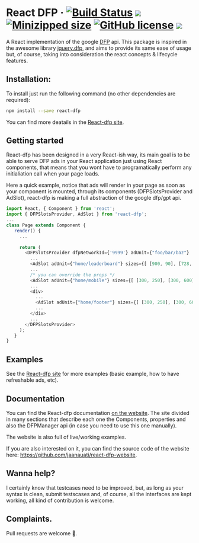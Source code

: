 # React DFP &middot; [![Build Status](https://travis-ci.org/jaanauati/react-dfp.svg?branch=master)](https://travis-ci.org/jaanauati/react-dfp) [![](https://img.shields.io/npm/dm/react-dfp.svg?label=DL)](https://github.com/jaanauati/react-dfp) [![Minizipped size](https://img.shields.io/bundlephobia/minzip/react-dfp.svg)](https://github.com/jaanauati/react-dfp) [![GitHub license](https://img.shields.io/badge/license-MIT-blue.svg)](https://github.com/jaanauati/react-dfp/blob/master/LICENSE) [![](https://img.shields.io/npm/dependency-version/react-dfp/peer/react.svg)](https://github.com/jaanauati/react-dfp/blob/master/LICENSE)




A React implementation of the google [DFP](https://developers.google.com/doubleclick-gpt/reference "GPT Reference") api. This package is inspired in the awesome library [jquery.dfp](https://github.com/coop182/jquery.dfp.js), and aims to provide its same ease of usage but, of course, taking into consideration the react concepts & lifecycle features.


## Installation:

To install just run the following command (no other dependencies are required):
```bash
npm install --save react-dfp
```
You can find more deatails in the [React-dfp site](http://react-dfp.tk/).


## Getting started

React-dfp has been designed in a very React-ish way, its main goal is to be able to serve DFP ads in your React application just using React components, that means that you wont have to programatically perform any initialiation call when your page loads. 

Here a quick example, notice that ads will render in your page as soon as your component is mounted, through its components (DFPSlotsProvider and AdSlot), react-dfp is making a full abstraction of the google dfp/gpt api.

```javascript
import React, { Component } from 'react';
import { DFPSlotsProvider, AdSlot } from 'react-dfp';
...
class Page extends Component {
   render() {
     ...
     
     return (
       <DFPSlotsProvider dfpNetworkId={'9999'} adUnit={"foo/bar/baz"} ... >
         ...
         <AdSlot adUnit={"home/leaderboard"} sizes={[ [900, 90], [728, 90]]} />
         ...
         /* you can override the props */
         <AdSlot adUnit={"home/mobile"} sizes={[ [300, 250], [300, 600]]} />
         ...
         <div>
           ...
           <AdSlot adUnit={"home/footer"} sizes={[ [300, 250], [300, 600]]} />
           ...
         </div>
         ...
       </DFPSlotsProvider>
     );
   }
}
```

## Examples
See the [React-dfp site](http://react-dfp.tk/) for more examples (basic example, how to have refreshable ads, etc).

## Documentation

You can find the React-dfp documentation [on the website](http://react-dfp.tk/). The site divided in many sections that describe each one the Components, properties and also the DFPManager api (in case you need to use this one manually).

The website is also full of live/working examples.

If you are also interested on it, you can find the source code of the website here: https://github.com/jaanauati/react-dfp-website.


## Wanna help?
I certainly know that testcases need to be improved, but, as long as your syntax is clean, submit testscases and, of course, all the interfaces are kept working, all kind of contribution is welcome.

## Complaints.
Pull requests are welcome 🍻.
